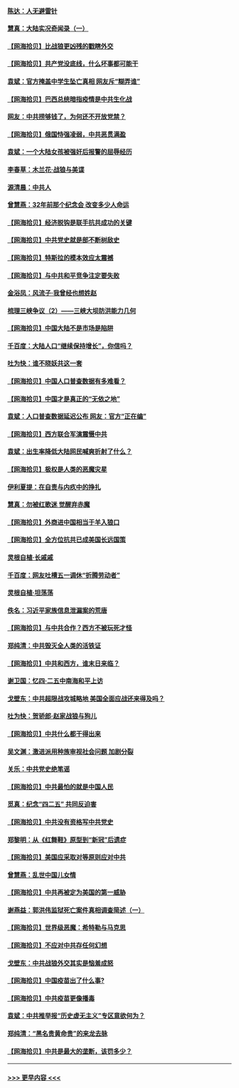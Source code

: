 #### [陈达：人无避雷针](../pages/nsc993/n12947098.md?t=05140351) 
#### [慧真：大陆实况奇闻录（一）](../pages/nsc993/n12945811.md?t=05140351) 
#### [【网海拾贝】比战狼更凶残的戳瞎外交](../pages/nsc993/n12945717.md?t=05140351) 
#### [【网海拾贝】共产党没底线，什么坏事都可能干](../pages/nsc993/n12942090.md?t=05140351) 
#### [袁斌：官方掩盖中学生坠亡真相 网友斥“糊弄谁”](../pages/nsc993/n12942029.md?t=05140351) 
#### [【网海拾贝】巴西总统暗指疫情是中共生化战](../pages/nsc993/n12938999.md?t=05140351) 
#### [网友：中共捞够钱了，为何还不开放党禁？](../pages/nsc993/n12938952.md?t=05140351) 
#### [【网海拾贝】俄国恃强凌弱，中共恶贯满盈](../pages/nsc993/n12936626.md?t=05140351) 
#### [袁斌：一个大陆女孩被强奸后报警的屈辱经历](../pages/nsc993/n12936547.md?t=05140351) 
#### [李春草：木兰花·战狼与美谍](../pages/nsc993/n12935995.md?t=05140351) 
#### [源清晨：中共人](../pages/nsc993/n12935589.md?t=05140351) 
#### [曾慧燕：32年前那个纪念会 改变多少人命运](../pages/nsc993/n12934233.md?t=05140351) 
#### [【网海拾贝】经济脱钩是联手抗共成功的关键](../pages/nsc993/n12934176.md?t=05140351) 
#### [【网海拾贝】中共党史就是部不断树敌史](../pages/nsc993/n12932844.md?t=05140351) 
#### [【网海拾贝】特斯拉的模本效应太震撼](../pages/nsc993/n12925626.md?t=05140351) 
#### [【网海拾贝】与中共和平竞争注定要失败](../pages/nsc993/n12923326.md?t=05140351) 
#### [金浴凤：风流子‧我曾经也想姓赵](../pages/nsc993/n12920911.md?t=05140351) 
#### [梳理三峡争议（2）——三峡大坝防洪能力几何](../pages/nsc993/n12920173.md?t=05140351) 
#### [【网海拾贝】中国大陆不是市场是陷阱](../pages/nsc993/n12920143.md?t=05140351) 
#### [千百度：大陆人口“继续保持增长”，你信吗？](../pages/nsc993/n12918946.md?t=05140351) 
#### [吐为快：谁不晓妖共这一套](../pages/nsc993/n12918941.md?t=05140351) 
#### [【网海拾贝】中国人口普查数据有多难看？](../pages/nsc993/n12917822.md?t=05140351) 
#### [【网海拾贝】中国才是真正的“无依之地”](../pages/nsc993/n12915845.md?t=05140351) 
#### [袁斌：人口普查数据延迟公布 网友：官方“正在编”](../pages/nsc993/n12915748.md?t=05140351) 
#### [【网海拾贝】西方联合军演震慑中共](../pages/nsc993/n12913466.md?t=05140351) 
#### [袁斌：出生率降低大陆网民喊爽折射了什么？](../pages/nsc993/n12913365.md?t=05140351) 
#### [【网海拾贝】极权是人类的恶魔灾星](../pages/nsc993/n12910697.md?t=05140351) 
#### [伊利夏提：在自责与内疚中的挣扎](../pages/nsc993/n12910493.md?t=05140351) 
#### [慧真：勿被红歌迷 觉醒弃赤魔](../pages/nsc993/n12910485.md?t=05140351) 
#### [【网海拾贝】外商进中国相当于羊入狼口](../pages/nsc993/n12908274.md?t=05140351) 
#### [【网海拾贝】全方位抗共已成美国长远国策](../pages/nsc993/n12906878.md?t=05140351) 
#### [灵根自植‧长戚戚](../pages/nsc993/n12905585.md?t=05140351) 
#### [千百度：网友吐槽五一调休“折腾劳动者”](../pages/nsc993/n12905934.md?t=05140351) 
#### [灵根自植‧坦荡荡](../pages/nsc993/n12905562.md?t=05140351) 
#### [佚名：习近平家族信息泄漏案的荒唐](../pages/nsc993/n12904705.md?t=05140351) 
#### [【网海拾贝】与中共合作？西方不被玩死才怪](../pages/nsc993/n12903873.md?t=05140351) 
#### [郑纯清：中共毁灭全人类的活铁证](../pages/nsc993/n12903785.md?t=05140351) 
#### [【网海拾贝】中共和西方，谁末日来临？](../pages/nsc993/n12903482.md?t=05140351) 
#### [谢卫国：忆四‧二五中南海和平上访](../pages/nsc993/n12902192.md?t=05140351) 
#### [戈壁东：中共超限战攻城略地 美国全面应战还来得及吗？](../pages/nsc993/n12902297.md?t=05140351) 
#### [吐为快：贺骄郎‧赵家战狼与狗儿](../pages/nsc993/n12902280.md?t=05140351) 
#### [【网海拾贝】中共什么都干得出来](../pages/nsc993/n12897500.md?t=05140351) 
#### [吴文渊：激进派用种族审视社会问题 加剧分裂](../pages/nsc993/n12893881.md?t=05140351) 
#### [关乐：中共党史绝笔谣](../pages/nsc993/n12897270.md?t=05140351) 
#### [【网海拾贝】中共最怕的就是中国人民](../pages/nsc993/n12894705.md?t=05140351) 
#### [觅真：纪念“四二五” 共同反迫害](../pages/nsc993/n12894553.md?t=05140351) 
#### [【网海拾贝】中共没有资格写中共党史](../pages/nsc993/n12892231.md?t=05140351) 
#### [郑黎明：从《红舞鞋》原型到“新冠”后遗症](../pages/nsc993/n12890469.md?t=05140351) 
#### [【网海拾贝】美国应采取对等原则应对中共](../pages/nsc993/n12889176.md?t=05140351) 
#### [曾慧燕：乱世中国儿女情](../pages/nsc993/n12887931.md?t=05140351) 
#### [【网海拾贝】中共再被定为美国的第一威胁](../pages/nsc993/n12887580.md?t=05140351) 
#### [谢燕益：郭洪伟监狱死亡案件真相调查简述（一）](../pages/nsc993/n12885648.md?t=05140351) 
#### [【网海拾贝】世界级恶魔：希特勒与马克思](../pages/nsc993/n12884062.md?t=05140351) 
#### [【网海拾贝】不应对中共存任何幻想](../pages/nsc993/n12881460.md?t=05140351) 
#### [戈壁东：中共战狼外交其实是恼羞成怒](../pages/nsc993/n12880392.md?t=05140351) 
#### [【网海拾贝】中国疫苗出了什么事?](../pages/nsc993/n12879124.md?t=05140351) 
#### [【网海拾贝】中共疫苗更像播毒](../pages/nsc993/n12876631.md?t=05140351) 
#### [袁斌：中共推举报“历史虚无主义”专区意欲何为？](../pages/nsc993/n12876530.md?t=05140351) 
#### [郑纯清：“黑名贵黄命贵”的来龙去脉](../pages/nsc993/n12875589.md?t=05140351) 
#### [【网海拾贝】中共是最大的垄断，该罚多少？](../pages/nsc993/n12874006.md?t=05140351) 

----
#### [ >>> 更早内容 <<< ](../indexes/nsc993-earlier.md)
